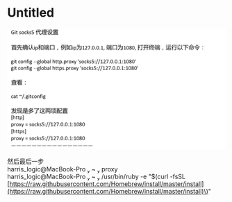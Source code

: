 # Untitled



![](.gitbook/assets/image%20%287%29.png)

然后最后一步  
harris\_logic@MacBook-Pro  ~  proxy  
harris\_logic@MacBook-Pro  ~  /usr/bin/ruby -e "$\(curl -fsSL [https://raw.githubusercontent.com/Homebrew/install/master/install](https://raw.githubusercontent.com/Homebrew/install/master/install)\)"  


